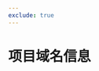 ```yaml
---
exclude: true
---
```


# 项目域名信息

<!-- {{ $params }} -->

<ClientOnly>
	<ProjectDomainDisplay />
</ClientOnly>
